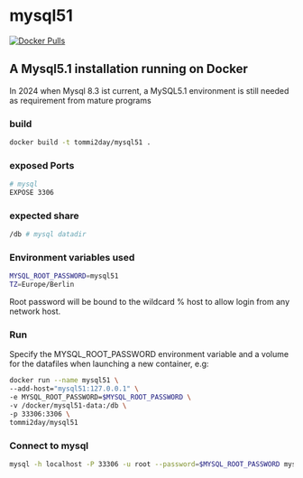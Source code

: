 # mysql51

[![Docker Pulls](https://img.shields.io/docker/pulls/tommi2day/mysql51.svg)](https://hub.docker.com/r/tommi2day/mysql51/)

## A Mysql5.1 installation running on Docker
In 2024 when Mysql 8.3 ist current, a MySQL5.1 environment is still needed as requirement from mature programs 

### build
```sh
docker build -t tommi2day/mysql51 .
```
### exposed Ports
```sh
# mysql  
EXPOSE 3306
```
### expected share
```sh
/db # mysql datadir
```

### Environment variables used
```sh
MYSQL_ROOT_PASSWORD=mysql51
TZ=Europe/Berlin
```
Root password will be bound to the wildcard % host to allow login from any network host.

### Run
Specify the MYSQL_ROOT_PASSWORD environment variable and a volume 
for the datafiles when launching a new container, e.g:

```sh
docker run --name mysql51 \
--add-host="mysql51:127.0.0.1" \
-e MYSQL_ROOT_PASSWORD=$MYSQL_ROOT_PASSWORD \ 
-v /docker/mysql51-data:/db \ 
-p 33306:3306 \
tommi2day/mysql51
```

### Connect to mysql
```sh
mysql -h localhost -P 33306 -u root --password=$MYSQL_ROOT_PASSWORD mysql
```